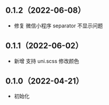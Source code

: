 ## 0.1.2（2022-06-08）

- 修复 微信小程序 separator 不显示问题

## 0.1.1（2022-06-02）

- 新增 支持 uni.scss 修改颜色

## 0.1.0（2022-04-21）

- 初始化
